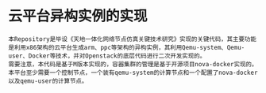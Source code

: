 # 云平台异构实例的实现
    本Repository是毕设《天地一体化网络节点仿真关键技术研究》实现的关键代码，其主要功能是利用x86架构的云平台生成arm、ppc等架构的异构实例，其利用Qemu-system、Qemu-user、Docker等技术，并对Openstack的底层代码进行二次开发实现的。
    需要注意，本代码是基于M版本实现的，容器集群的管理是基于开源项目nova-docker实现的。
    本平台至少需要一个控制节点，一个装有qemu-system的计算节点和一个配置了nova-docker以及qemu-user的计算节点。
